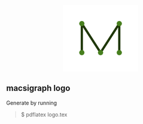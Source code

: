 <p align="center">
  <img src="logo.jpg" alt="logo" width="200"/>
</p>

## macsigraph logo

Generate by running
> $ pdflatex logo.tex
